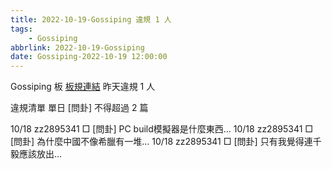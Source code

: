 ```yaml
---
title: 2022-10-19-Gossiping 違規 1 人
tags:
    - Gossiping
abbrlink: 2022-10-19-Gossiping
date: Gossiping-2022-10-19 12:00:00
---
```

Gossiping 板 [板規連結](https://www.ptt.cc/bbs/Gossiping/M.1637425085.A.07D.html)
昨天違規 1 人
<!-- more -->

違規清單
單日 [問卦] 不得超過 2 篇

10/18 zz2895341 □ [問卦] PC build模擬器是什麼東西…
10/18 zz2895341 □ [問卦] 為什麼中國不像希臘有一堆…
10/18 zz2895341 □ [問卦] 只有我覺得連千毅應該放出…